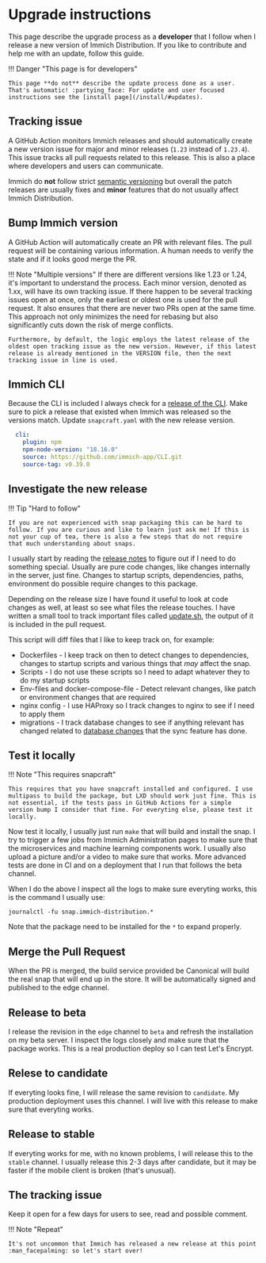 # Upgrade instructions

This page describe the upgrade process as a **developer** that I follow when I release a new version of Immich Distribution. If you like to contribute and help me with an update, follow this guide.

!!! Danger "This page is for developers"

    This page **do not** describe the update process done as a user. That's automatic! :partying_face: For update and user focused instructions see the [install page](/install/#updates).

## Tracking issue

A GitHub Action monitors Immich releases and should automatically create a new version issue for major and minor releases (`1.23` instead of `1.23.4`). This issue tracks all pull requests related to this release. This is also a place where developers and users can communicate.

Immich do **not** follow strict [semantic versioning](https://semver.org/) but overall the patch releases are usually fixes and **minor** features that do not usually affect Immich Distribution.

## Bump Immich version

A GitHub Action will automatically create an PR with relevant files.
The pull request will be containing various information. A human needs to verify the state and if it looks good merge the PR.

!!! Note "Multiple versions"
    If there are different versions like 1.23 or 1.24, it's important to understand the process. Each minor version, denoted as 1.xx, will have its own tracking issue. If there happen to be several tracking issues open at once, only the earliest or oldest one is used for the pull request. It also ensures that there are never two PRs open at the same time. This approach not only minimizes the need for rebasing but also significantly cuts down the risk of merge conflicts.

    Furthermore, by default, the logic employs the latest release of the oldest open tracking issue as the new version. However, if this latest release is already mentioned in the VERSION file, then the next tracking issue in line is used.

## Immich CLI

Because the CLI is included I always check for a [release of the CLI](https://github.com/immich-app/CLI/releases). Make sure to pick a release that existed when Immich was released so the versions match. Update `snapcraft.yaml` with the new release version.

```yaml hl_lines="5"
  cli:
    plugin: npm
    npm-node-version: "18.16.0"
    source: https://github.com/immich-app/CLI.git
    source-tag: v0.39.0
```

## Investigate the new release

!!! Tip "Hard to follow"

    If you are not experienced with snap packaging this can be hard to follow. If you are curious and like to learn just ask me! If this is not your cup of tea, there is also a few steps that do not require that much understanding about snaps.

I usually start by reading the [release notes](https://github.com/immich-app/immich/releases) to figure out if I need to do something special. Usually are pure code changes, like changes internally in the server, just fine. Changes to startup scripts, dependencies, paths, environment do possible require changes to this package.

Depending on the release size I have found it useful to look at code changes as well, at least so see what files the release touches. I have written a small tool to track important files called [update.sh](https://github.com/nsg/immich-distribution/blob/master/update.sh), the output of it is included in the pull request.

This script will diff files that I like to keep track on, for example:

* Dockerfiles - I keep track on then to detect changes to dependencies, changes to startup scripts and various things that _may_ affect the snap.
* Scripts - I do not use these scripts so I need to adapt whatever they to do my startup scripts
* Env-files and docker-compose-file - Detect relevant changes, like patch or environment changes that are required
* nginx config - I use HAProxy so I track changes to nginx to see if I need to apply them
* migrations - I track database changes to see if anything relevant has changed related to [database changes](https://github.com/nsg/immich-distribution/blob/master/src/etc/modify-db.sql) that the sync feature has done.

## Test it locally

!!! Note "This requires snapcraft"

    This requires that you have snapcraft installed and configured. I use multipass to build the package, but LXD should work just fine. This is not essential, if the tests pass in GitHub Actions for a simple version bump I consider that fine. For everyting else, please test it locally.

Now test it locally, I usually just run `make` that will build and install the snap. I try to trigger a few jobs from Immich Administration pages to make sure that the microservices and machine learning components work. I usually also upload a picture and/or a video to make sure that works. More advanced tests are done in CI and on a deployment that I run that follows the beta channel.

When I do the above I inspect all the logs to make sure everyting works, this is the command I usually use:

```
journalctl -fu snap.immich-distribution.*
```

Note that the package need to be installed for the `*` to expand properly.

## Merge the Pull Request

When the PR is merged, the build service provided be Canonical will build the real snap that will end up in the store. It will be automatically signed and published to the edge channel.

## Release to beta

I release the revision in the `edge` channel to `beta` and refresh the installation on my beta server. I inspect the logs closely and make sure that the package works. This is a real production deploy so I can test Let's Encrypt.

## Relese to candidate

If everyting looks fine, I will release the same revision to `candidate`. My production deployment uses this channel. I will live with this release to make sure that everyting works.

## Release to stable

If everyting works for me, with no known problems, I will release this to the `stable` channel. I usually release this 2-3 days after candidate, but it may be faster if the mobile client is broken (that's unusual).

## The tracking issue

Keep it open for a few days for users to see, read and possible comment.

!!! Note "Repeat"

    It's not uncommon that Immich has released a new release at this point :man_facepalming: so let's start over!
